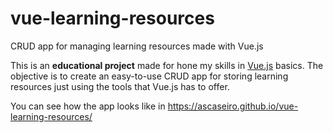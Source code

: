# vue-learning-resources
CRUD app for managing learning resources made with Vue.js

This is an **educational project** made for hone my skills in [Vue.js](https://www.vuejs.org "Vue`s homepage") basics. The objective is to create an easy-to-use CRUD app for storing learning resources just using the tools that Vue.js has to offer.

You can see how the app looks like in https://ascaseiro.github.io/vue-learning-resources/

